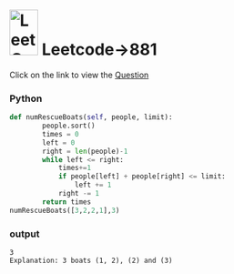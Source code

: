 # <img src="https://leetcode.com/_next/static/images/logo-ff2b712834cf26bf50a5de58ee27bcef.png" alt="LeetCode Logo" width="50" height="80"> Leetcode->881

Click on the link to view the [Question](https://leetcode.com/problems/boats-to-save-people/description/)


### Python
```python
def numRescueBoats(self, people, limit):
        people.sort()
        times = 0
        left = 0 
        right = len(people)-1
        while left <= right:
            times+=1
            if people[left] + people[right] <= limit:
                left += 1
            right -= 1
        return times
numRescueBoats([3,2,2,1],3)
```
### output
```
3
Explanation: 3 boats (1, 2), (2) and (3)
```
